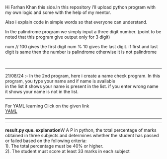 Hi Farhan Khan this side.In this repository i'll upload python program with my own logic and some with the help of my mentor.<br>

Also i explain code in simple words so that everyone can understand.<br>

In the palindrome program we simply input a three digit number. (point to be noted that this program give output only for 3 digit)<br>
        
num // 100 gives the first digit
num % 10 gives the last digit.
        if first and last digit is same then the number is palindrome otherwise it is not palindrome

<br>
<hr>
21/08/24 :- In the 2nd program, here i create a name check program. In this program, you type your name and if name is available<br> in the list it shows your name is present in the list. if you enter wrong name it shows your name is not in the list.
<hr>
For YAML learning Click on the given link <br>
<a href = "https://yaml.org/spec/1.2.2/">YAML</a>
<hr>
<hr>

<b>result.py que. explanation</b>W A P in python, the total percentage of marks obtained in three subjects and determines whether the student has passed or failed based on the following criteria:
<br>
1). The total percentage must be 40% or higher.<br>
2). The student must score at least 33 marks in each subject<br>

